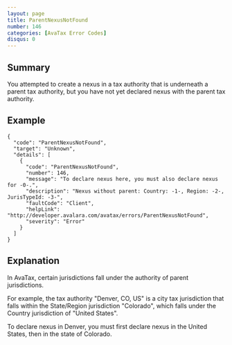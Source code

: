 ```yaml
---
layout: page
title: ParentNexusNotFound
number: 146
categories: [AvaTax Error Codes]
disqus: 0
---
```


## Summary

You attempted to create a nexus in a tax authority that is underneath a parent tax authority, but you have not yet declared nexus with the parent tax authority.

## Example

    {
      "code": "ParentNexusNotFound",
      "target": "Unknown",
      "details": [
        {
          "code": "ParentNexusNotFound",
          "number": 146,
          "message": "To declare nexus here, you must also declare nexus for -0-.",
          "description": "Nexus without parent: Country: -1-, Region: -2-, JurisTypeId: -3-",
          "faultCode": "Client",
          "helpLink": "http://developer.avalara.com/avatax/errors/ParentNexusNotFound",
          "severity": "Error"
        }
      ]
    }

## Explanation

In AvaTax, certain jurisdictions fall under the authority of parent jurisdictions.  

For example, the tax authority "Denver, CO, US" is a city tax jurisdiction that falls within the State/Region jurisdiction "Colorado", which falls under the Country jurisdiction of "United States".

To declare nexus in Denver, you must first declare nexus in the United States, then in the state of Colorado.
